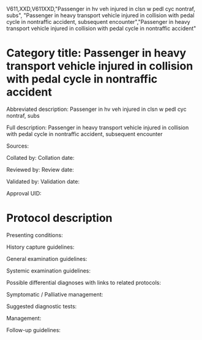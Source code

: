 V611,XXD,V611XXD,"Passenger in hv veh injured in clsn w pedl cyc nontraf, subs", "Passenger in heavy transport vehicle injured in collision with pedal cycle in nontraffic accident, subsequent encounter","Passenger in heavy transport vehicle injured in collision with pedal cycle in nontraffic accident"
# Category title: Passenger in heavy transport vehicle injured in collision with pedal cycle in nontraffic accident

Abbreviated description: Passenger in hv veh injured in clsn w pedl cyc nontraf, subs

Full description: Passenger in heavy transport vehicle injured in collision with pedal cycle in nontraffic accident, subsequent encounter

Sources:

Collated by:
Collation date:

Reviewed by:
Review date:

Validated by:
Validation date:

Approval UID:

# Protocol description

Presenting conditions:

History capture guidelines:

General examination guidelines:

Systemic examination guidelines:

Possible differential diagnoses with links to related protocols:

Symptomatic / Palliative management:

Suggested diagnostic tests:

Management:

Follow-up guidelines:
